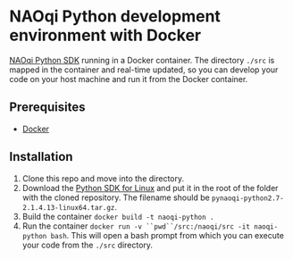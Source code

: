 # NAOqi Python development environment with Docker

[NAOqi Python SDK](http://doc.aldebaran.com/2-5/dev/python/intro_python.html) running in a Docker container. The directory `./src` is mapped in the container and real-time updated, so you can develop your code on your host machine and run it from the Docker container.

## Prerequisites

- [Docker](https://www.docker.com)

## Installation

1. Clone this repo and move into the directory.
2. Download the [Python SDK for Linux](https://community.aldebaran.com/resources/software) and put it in the root of the folder with the cloned repository. The filename should be `pynaoqi-python2.7-2.1.4.13-linux64.tar.gz`.
3. Build the container `docker build -t naoqi-python .`
4. Run the container `docker run -v ``pwd``/src:/naoqi/src -it naoqi-python bash`. This will open a bash prompt from which you can execute your code from the `./src` directory.
